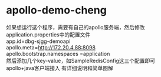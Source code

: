 # apollo-demo-cheng
如果想运行这个程序，需要有自己的apollo服务端，然后修改application.properties中的配置文件  
app.id=dbg-sjgg-demoapi  
apollo.meta=http://172.20.4.88:8098  
apollo.bootstrap.namespaces =application  
然后添加几个key-value，如SampleRedisConfig这三个配置即可  
apollo+java客户端接入 有详细说明和简单图解